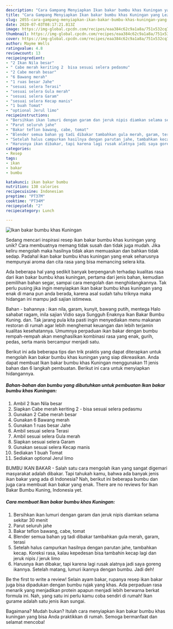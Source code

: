 ```yaml
---
description: "Cara Gampang Menyiapkan Ikan bakar bumbu khas Kuningan yang Lezat Sekali"
title: "Cara Gampang Menyiapkan Ikan bakar bumbu khas Kuningan yang Lezat Sekali"
slug: 2055-cara-gampang-menyiapkan-ikan-bakar-bumbu-khas-kuningan-yang-lezat-sekali
date: 2020-07-03T08:17:21.813Z
image: https://img-global.cpcdn.com/recipes/eaa384c62c9a1a8a/751x532cq70/ikan-bakar-bumbu-khas-kuningan-foto-resep-utama.jpg
thumbnail: https://img-global.cpcdn.com/recipes/eaa384c62c9a1a8a/751x532cq70/ikan-bakar-bumbu-khas-kuningan-foto-resep-utama.jpg
cover: https://img-global.cpcdn.com/recipes/eaa384c62c9a1a8a/751x532cq70/ikan-bakar-bumbu-khas-kuningan-foto-resep-utama.jpg
author: Mayme Wells
ratingvalue: 4.8
reviewcount: 13
recipeingredient:
- "2 Ikan Nila besar"
- " Cabe merah keriting 2  bisa sesuai selera pedasmu"
- "2 Cabe merah besar"
- "6 Bawang merah"
- "1 ruas besar Jahe"
- "sesuai selera Terasi"
- "sesuai selera Gula merah"
- "sesuai selera Garam"
- "sesuai selera Kecap manis"
- "1 buah Tomat"
- "optional Jerul limo"
recipeinstructions:
- "Bersihkan ikan lumuri dengan garam dan jeruk nipis diamkan selama sekitar 30 menit"
- "Parut seluruh jahe"
- "Bakar teflon bawang, cabe, tomat"
- "Blender semua bahan yg tadi dibakar tambahkan gula merah, garam, terasi"
- "Setelah halus campurkan hasilnya dengan parutan jahe, tambahkan kecap. Koreksi rasa, kalau kepedesan bisa tambahin kecap lagi dan jeruk nipis / jeruk limo"
- "Harusnya ikan dibakar, tapi karena lagi rusak alatnya jadi saya goreng ikannya. Setelah matang, lumuri ikannya dengan bumbu. Jadi deh!"
categories:
- Resep
tags:
- ikan
- bakar
- bumbu

katakunci: ikan bakar bumbu 
nutrition: 138 calories
recipecuisine: Indonesian
preptime: "PT37M"
cooktime: "PT34M"
recipeyield: "2"
recipecategory: Lunch

---
```



![Ikan bakar bumbu khas Kuningan](https://img-global.cpcdn.com/recipes/eaa384c62c9a1a8a/751x532cq70/ikan-bakar-bumbu-khas-kuningan-foto-resep-utama.jpg)

Sedang mencari inspirasi resep ikan bakar bumbu khas kuningan yang unik? Cara membuatnya memang tidak susah dan tidak juga mudah. Jika keliru mengolah maka hasilnya tidak akan memuaskan dan bahkan tidak sedap. Padahal ikan bakar bumbu khas kuningan yang enak seharusnya mempunyai aroma dan cita rasa yang bisa memancing selera kita.

Ada beberapa hal yang sedikit banyak berpengaruh terhadap kualitas rasa dari ikan bakar bumbu khas kuningan, pertama dari jenis bahan, kemudian pemilihan bahan segar, sampai cara mengolah dan menghidangkannya. Tak perlu pusing jika ingin menyiapkan ikan bakar bumbu khas kuningan yang enak di mana pun anda berada, karena asal sudah tahu triknya maka hidangan ini mampu jadi sajian istimewa.

Bahan - bahannya : ikan nila, garam, kunyit, bawang putih, mentega Halo sahabat ragam, inila sajian Vidio saya Sungguh Enaknya Ikan Bakar Bumbu Kuning. dan. Tak jarang pula kita pasti ingin menyediakan menu makanan restoran di rumah agar lebih menghemat keuangan dan lebih terjamin kualitas kesehatannya. Umumnya perpaduan ikan bakar dengan bumbu rempah-rempah akan menghasilkan kombinasi rasa yang enak, gurih, pedas, serta manis bercampur menjadi satu.


Berikut ini ada beberapa tips dan trik praktis yang dapat diterapkan untuk mengolah ikan bakar bumbu khas kuningan yang siap dikreasikan. Anda dapat membuat Ikan bakar bumbu khas Kuningan menggunakan 11 jenis bahan dan 6 langkah pembuatan. Berikut ini cara untuk menyiapkan hidangannya.

<!--inarticleads1-->

##### Bahan-bahan dan bumbu yang dibutuhkan untuk pembuatan Ikan bakar bumbu khas Kuningan:

1. Ambil 2 Ikan Nila besar
1. Siapkan  Cabe merah keriting 2 - bisa sesuai selera pedasmu
1. Gunakan 2 Cabe merah besar
1. Gunakan 6 Bawang merah
1. Gunakan 1 ruas besar Jahe
1. Ambil sesuai selera Terasi
1. Ambil sesuai selera Gula merah
1. Siapkan sesuai selera Garam
1. Gunakan sesuai selera Kecap manis
1. Sediakan 1 buah Tomat
1. Sediakan optional Jerul limo


BUMBU IKAN BAKAR - Salah satu cara mengolah ikan yang sangat digemari masyarakat adalah dibakar. Tapi tahukah kamu, bahwa ada banyak jenis ikan bakar yang ada di Indonesia? Nah, berikut ini beberapa bumbu dan juga cara membuat ikan bakar yang enak. There are no reviews for Ikan Bakar Bumbu Kuning, Indonesia yet. 

<!--inarticleads2-->

##### Cara membuat Ikan bakar bumbu khas Kuningan:

1. Bersihkan ikan lumuri dengan garam dan jeruk nipis diamkan selama sekitar 30 menit
1. Parut seluruh jahe
1. Bakar teflon bawang, cabe, tomat
1. Blender semua bahan yg tadi dibakar tambahkan gula merah, garam, terasi
1. Setelah halus campurkan hasilnya dengan parutan jahe, tambahkan kecap. Koreksi rasa, kalau kepedesan bisa tambahin kecap lagi dan jeruk nipis / jeruk limo
1. Harusnya ikan dibakar, tapi karena lagi rusak alatnya jadi saya goreng ikannya. Setelah matang, lumuri ikannya dengan bumbu. Jadi deh!


Be the first to write a review! Selain ayam bakar, rupanya resep ikan bakar juga bisa dipadukan dengan bumbu rujak yang khas. Ada perpaduan rasa menarik yang menjadikan protein apapun menjadi lebih berwarna berkat formula ini. Nah, yang satu ini perlu kamu coba sendiri di rumah! Ikan gurame adalah satu jenis ikan sungai. 

Bagaimana? Mudah bukan? Itulah cara menyiapkan ikan bakar bumbu khas kuningan yang bisa Anda praktikkan di rumah. Semoga bermanfaat dan selamat mencoba!

